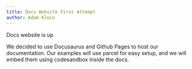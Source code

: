 ```yaml
---
title: Docs Website First Attempt
author: Adam Klein
---
```


Docs website is up

<!--truncate-->

We decided to use Docusaurus and Github Pages to host our documentation.
Our examples will use parcel for easy setup, and we will embed them using codesandbox inside the docs.
